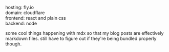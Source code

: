 hosting: fly.io  
domain: cloudflare   
frontend: react and plain css   
backend: node  

some cool things happening with mdx so that my blog posts are effectively markdown
files. still have to figure out if they're being bundled properly though.
